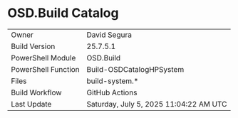 ﻿# OSD.Build Catalog

| | |
|-|-|
| Owner | David Segura |
| Build Version | 25.7.5.1 |
| PowerShell Module | OSD.Build |
| PowerShell Function | Build-OSDCatalogHPSystem |
| Files | build-system.* |
| Build Workflow | GitHub Actions |
| Last Update | Saturday, July 5, 2025 11:04:22 AM UTC |
